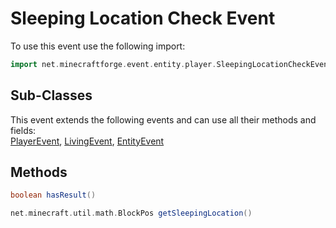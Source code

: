 # Sleeping Location Check Event

To use this event use the following import:
```groovy
import net.minecraftforge.event.entity.player.SleepingLocationCheckEvent
```

## Sub-Classes
This event extends the following events and can use all their methods and fields: <br>
[PlayerEvent](player_event/player_event.md), [LivingEvent](living_event/living_event.md), [EntityEvent](entity_event/entity_event.md)

## Methods
```groovy
boolean hasResult()
```

```groovy
net.minecraft.util.math.BlockPos getSleepingLocation()
```
